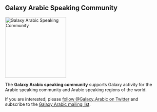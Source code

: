 ## Galaxy Arabic Speaking Community

<div class='right'><img src="/src/community/arabic/GalaxyArabic400.png" alt="Galaxy Arabic Speaking Community" width="200" /></div>

The **Galaxy Arabic speaking community** supports Galaxy activity for the Arabic speaking community and Arabic speaking regions of the world.

If you are interested, please [follow @Galaxy_Arabic on Twitter](http://twitter.com/galaxy_arabic) and subscribe to the [Galaxy Arabic mailing list](https://lists.galaxyproject.org/listinfo/galaxy-arabic).
